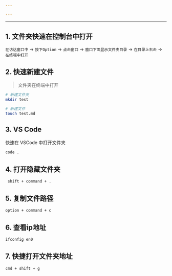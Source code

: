 ```yaml
---

---
```

---

## **1. 文件夹快速在控制台中打开**

`在访达窗口中` -> `按下Option` -> `点击窗口` -> `窗口下面显示文件夹目录` 
-> `在目录上右击` -> `在终端中打开`
 
## **2. 快速新建文件**

> 文件夹在终端中打开

```bash
# 新建文件夹
mkdir test

# 新建文件
touch test.md
```

## **3. VS Code**

快速在 VSCode 中打开文件夹

```bash
code .
```

## **4. 打开隐藏文件夹**


```
 shift + command + .
```

## **5. 复制文件路径**

```
option + command + c
```

## **6. 查看ip地址**

```shell
ifconfig en0
```

## **7. 快捷打开文件夹地址**

```
cmd + shift + g
```